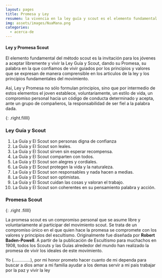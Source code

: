 ```yaml
---
layout: pages
title: Promesa y Ley
resumen: la vivencia en la ley guía y scout es el elemento fundamental del metodo scout
img: assets/images/NuaMana.png
categories: 
  - acerca-de
---
```

#### Ley y Promesa Scout

El elemento fundamental del método scout es la invitación para los jóvenes a aceptar libremente y vivir la Ley Guía y Scout, dando su Promesa, su palabra en la que confiamos de vivir guiados por los principios y valores que se expresan de manera comprensible en los articulos de la ley y los principios fundamentales del movimiento.

Así, Ley y Promesa no sólo formulan principios, sino que por intermedio de estos elementos el joven establece, voluntariamente, un estilo de vida, un compromiso personal hacia un código de conducta determinado y acepta, ante un grupo de compañeros, la responsabilidad de ser fiel a la palabra dada.

<amp-img width="155" height="314" layout="fixed" alt="Programa y Actividades" src="/assets/images/saludo-scout.png"></amp-img>
{: .right.fillll}

### Ley Guía y Scout

1. La Guía y El Scout son personas digna de confianza
2. La Guía y El Scout son leales.
3. La Guía y El Scout sirven sin esperar recompensa.
4. La Guía y El Scout comparten con todos.
5. La Guía y El Scout son alegres y cordiales.
6. La Guía y El Scout protegen la vida y la naturaleza.
7. La Guía y El Scout son responsables y nada hacen a medias.
8. La Guía y El Scout son optimistas.
9. La Guía y El Scout cuidan las cosas y valoran el trabajo.
10. La Guía y El Scout son coherentes en su pensamiento palabra y acción.

### Promesa Scout

<amp-img width="400" height="284" layout="fixed" alt="Ley y Promesa" src="/assets/images/promesa.jpg"></amp-img>
{: .right .fillll}

La promesa scout es un compromiso personal que se asume libre y voluntariamente al participar del movimiento scout. Se trata de un compromiso único en el que quien hace la promesa se compromete con los valores y principios del escultismo. Originalmente fue diseñada por **Robert Baden-Powell**. A partir de la publicación de Escultismo para muchachos en 1908, todos los Scouts y las Guías alrededor del mundo han realizado la promesa de vivir los ideales de este movimiento.

Yo (..............),
por mi honor prometo
hacer cuanto de mi dependa para
buscar a dios
amar a mi familia
ayudar a los demas
servir a mi pais
trabajar por la paz
y vivir la ley